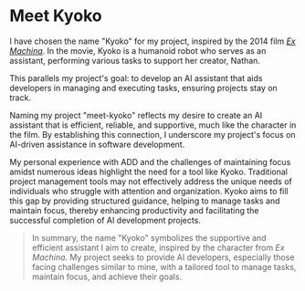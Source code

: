 # Meet Kyoko

I have chosen the name "Kyoko" for my project, inspired by the 2014 film [*Ex Machina*](https://en.wikipedia.org/wiki/Ex_Machina_(film)). In the movie, Kyoko is a humanoid robot who serves as an assistant, performing various tasks to support her creator, Nathan. 

This parallels my project's goal: to develop an AI assistant that aids developers in managing and executing tasks, ensuring projects stay on track.

Naming my project "meet-kyoko" reflects my desire to create an AI assistant that is efficient, reliable, and supportive, much like the character in the film. By establishing this connection, I underscore my project's focus on AI-driven assistance in software development.

My personal experience with ADD and the challenges of maintaining focus amidst numerous ideas highlight the need for a tool like Kyoko. Traditional project management tools may not effectively address the unique needs of individuals who struggle with attention and organization. Kyoko aims to fill this gap by providing structured guidance, helping to manage tasks and maintain focus, thereby enhancing productivity and facilitating the successful completion of AI development projects.

> In summary, the name "Kyoko" symbolizes the supportive and efficient assistant I aim to create, inspired by the character from *Ex Machina*. My project seeks to provide AI developers, especially those facing challenges similar to mine, with a tailored tool to manage tasks, maintain focus, and achieve their goals.
